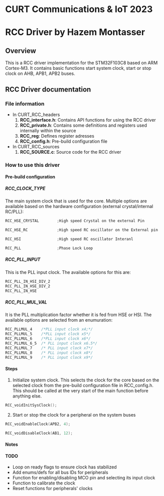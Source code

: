 # CURT Communications & IoT 2023 
# RCC Driver by Hazem Montasser
## Overview

This is a RCC driver implementation for the STM32F103C8 based on ARM Cortex-M3. It contains basic functions start system clock, start or stop clock on AHB, APB1, APB2 buses.

## RCC Driver documentation

### File information
- In CURT_RCC_headers
	1. **RCC_interface.h**: Contains API functions for using the RCC driver
	2. **RCC_private.h**: Contains some definitions and registers used internally within the source
	3. **RCC_reg**: Defines register adresses
	4. **RCC_config.h**: Pre-build configuration file
- In CURT_RCC_sources
	1. **RCC_SOURCE.c**: Source code for the RCC driver

### How to use this driver

#### Pre-build configuration

##### RCC_CLOCK_TYPE

The main system clock that is used for the core. Multiple options are available based on the hardware configuration (external crystal/internal RC/PLL):
```c
RCC_HSE_CRYSTAL        ;High speed Crystal on the external Pin

RCC_HSE_RC             ;High speed RC oscillator on the External pin

RCC_HSI                ;High speed RC oscillator Interanl

RCC_PLL                ;Phase Lock Loop

```

##### RCC_PLL_INPUT 
This is the PLL input clock. The available options for this are:
```c
RCC_PLL_IN_HSI_DIV_2
RCC_PLL_IN_HSE_DIV_2
RCC_PLL_IN_HSE
```

##### RCC_PLL_MUL_VAL
It is the PLL multiplication factor whether it is fed from HSE or HSI. The available options are selected from an enumuration:
```c
RCC_PLLMUL_4    /*PLL input clock x4;*/
RCC_PLLMUL_5    /*PLL input clock x5*/
RCC_PLLMUL_6    /*PLL input clock x6*/
RCC_PLLMUL_6_5  /* PLL input clock x6.5*/
RCC_PLLMUL_7    /* PLL input clock x7*/
RCC_PLLMUL_8    /* PLL input clock x8*/
RCC_PLLMUL_9    /* PLL input clock x9*/
```

#### Steps

1. Initialize system clock. This selects the clock for the core based on the selected clock from the pre-build configuration file in RCC_config.h. This should be called at the very start of the main function before anything else.

```c
RCC_voidInitSysClock();
```

2. Start or stop the clock for a peripheral on the system buses
```c
RCC_voidEnableClock(APB2, 4);

RCC_voidDisableClock(AB1, 12);
```
#### Notes

#### TODO

- Loop on ready flags to ensure clock has stabilized
- Add enums/defs for all bus IDs for peripherals
- Function for enabling/disabling MCO pin and selecting its input clock
- Function to calibrate the clock 
- Reset functions for peripherals' clocks
